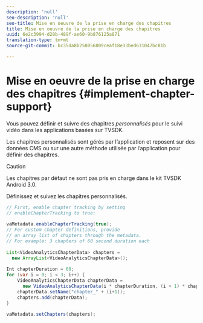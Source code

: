 ```yaml
---
description: 'null'
seo-description: 'null'
seo-title: Mise en oeuvre de la prise en charge des chapitres
title: Mise en oeuvre de la prise en charge des chapitres
uuid: 6e2c3994-d28b-489f-ae60-9b876125a871
translation-type: tm+mt
source-git-commit: bc35da8b258056809ceaf18e33bed631047bc81b

---
```



# Mise en oeuvre de la prise en charge des chapitres {#implement-chapter-support}

Vous pouvez définir et suivre des chapitres *personnalisés* pour le suivi vidéo dans les applications basées sur TVSDK.

Les chapitres personnalisés sont gérés par l’application et reposent sur des données CMS ou sur une autre méthode utilisée par l’application pour définir des chapitres.

>[!CAUTION]
>
>Les chapitres par défaut ne sont pas pris en charge dans le kit TVSDK Android 3.0.

Définissez et suivez les chapitres personnalisés.

```java
// First, enable chapter tracking by setting   
// enableChapterTracking to true: 
 
vaMetadata.enableChapterTracking(true); 
// For custom chapter definitions, provide  
// an array list of chapters through the metadata. 
// For example: 3 chapters of 60 second duration each 
 
List<VideoAnalyticsChapterData> chapters =  
  new ArrayList<VideoAnalyticsChapterData>(); 
 
Int chapterDuration = 60; 
for (var i = 0; i < 3; i++) { 
    VideoAnalyticsChapterData chapterData =  
      new VideoAnalyticsChapterData(i * chapterDuration, (i + 1) * chapterDuration);  
    chapterData.setName("chapter_" + (i+1)); 
    chapters.add(chapterData); 
} 
 
vaMetadata.setChapters(chapters); 
```
